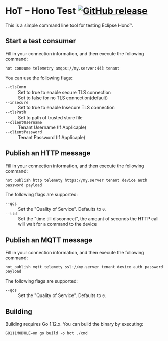 # HoT – Hono Test [![GitHub release](https://img.shields.io/github/release/ctron/hot.svg)](https://github.com/ctron/hot/releases)

This is a simple command line tool for testing Eclipse Hono™.

## Start a test consumer

Fill in your connection information, and then execute the following command:

    hot consume telemetry amqps://my.server:443 tenant

You can use the following flags:

<dl>

<dt><code>--tlsConn</code></dt>
<dd>Set to true to enable secure TLS connection</dd>
<dd>Set to false for no TLS connection(default)</dd>
<dt><code>--insecure</code></dt>
<dd>Set to true to enable Insecure TLS connection</dd>
<dt><code>--tlsPath</code></dt>
<dd>Set to path of trusted store file </dd>
<dt><code>--clientUsername</code></dt>
<dd>Tenant Username (If Applicaple)</dd>
<dt><code>--clientPassword</code></dt>
<dd>Tenant Password (If Applicaple)</dd>


</dl>

## Publish an HTTP message

Fill in your connection information, and then execute the following command:

    hot publish http telemety https://my.server tenant device auth password payload

The following flags are supported:

<dl>

<dt><code>--qos</code></dt>
<dd>Set the "Quality of Service". Defaults to <code>0</code>.</dd>

<dt><code>--ttd</code></dt>
<dd>Set the "time till disconnect", the amount of seconds the HTTP call will
wait for a command to the device</dd>

</dl>

## Publish an MQTT message

Fill in your connection information, and then execute the following command:

    hot publish mqtt telemety ssl://my.server tenant device auth password payload

The following flags are supported:

<dl>

<dt><code>--qos</code></dt>
<dd>Set the "Quality of Service". Defaults to <code>0</code>.</dd>

</dl>


## Building

Building requires Go 1.12.x. You can build the binary by executing:

    GO111MODULE=on go build -o hot ./cmd

